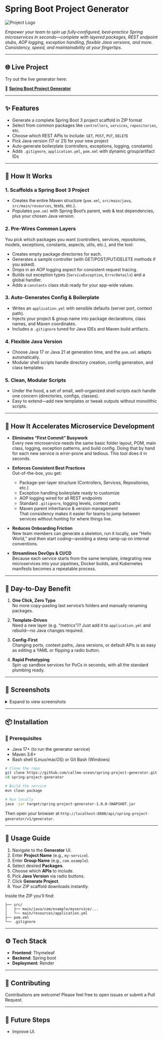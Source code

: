 # Spring Boot Project Generator

![Project Logo](https://placehold.co/600x200?text=Spring+Boot+Project+Generator)


_Empower your team to spin up fully‑configured, best‑practice Spring microservices in seconds—complete with layered packages, REST endpoint stubs, AOP logging, exception handling, flexible Java versions, and more. Consistency, speed, and maintainability at your fingertips._

---

## 🌐 Live Project

Try out the live generator here:

🔗 **[Spring Boot Project Generator](https://spring-boot-project-generator.oceanbytes.in/api/spring-project-generator/v1/generator)**

---

## ✨ Features

- Generate a complete Spring Boot 3 project scaffold in ZIP format
- Select from common packages like `controllers`, `services`, `repositories`, etc.
- Choose which REST APIs to include: `GET`, `POST`, `PUT`, `DELETE`
- Pick Java version (17 or 21) for your new project
- Auto‑generate boilerplate (controllers, exceptions, logging, constants)
- Adds `.gitignore`, `application.yml`, `pom.xml` with dynamic group/artifact IDs

---

## 🧠 How It Works

### 1. Scaffolds a Spring Boot 3 Project

- Creates the entire Maven structure (`pom.xml`, `src/main/java`, `src/main/resources`, tests, etc.).
- Populates `pom.xml` with Spring Boot’s parent, web & test dependencies, plus your chosen Java version.

### 2. Pre-Wires Common Layers

You pick which packages you want (controllers, services, repositories, models, exceptions, constants, aspects, utils,
etc.), and the tool:

- Creates empty package directories for each.
- Generates a sample controller (with GET/POST/PUT/DELETE methods if you asked).
- Drops in an AOP logging aspect for consistent request tracing.
- Builds out exception types (`ServiceException`, `ErrorDetails`) and a global handler.
- Adds a `constants` class stub ready for your app-wide values.

### 3. Auto-Generates Config & Boilerplate

- Writes an `application.yml` with sensible defaults (server port, context path).
- Injects your project & group name into package declarations, class names, and Maven coordinates.
- Includes a `.gitignore` tuned for Java IDEs and Maven build artifacts.

### 4. Flexible Java Version

- Choose Java 17 or Java 21 at generation time, and the `pom.xml` adapts automatically.
- Modular shell scripts handle directory creation, config generation, and class templates

### 5. Clean, Modular Scripts

- Under the hood, a set of small, well-organized shell scripts each handle one concern (directories, configs, classes).
- Easy to extend—add new templates or tweak outputs without monolithic scripts.

---

## 🚀 How It Accelerates Microservice Development

- **Eliminates “First Commit” Busywork**
  </br>Every new microservice needs the same basic folder layout, POM, main class, logging, exception patterns, and
  build config. Doing that by hand for each new service is error-prone and tedious. This tool does it in seconds.

- **Enforces Consistent Best Practices**
  </br>Out-of-the-box, you get:
    - Package-per-layer structure (Controllers, Services, Repositories, etc.)
    - Exception handling boilerplate ready to customize
    - AOP logging wired for all REST endpoints
    - Standard `.gitignore`, logging levels, context paths
    - Maven parent inheritance & version management
      </br>That consistency makes it easier for teams to jump between services without hunting for where things live.

- **Reduces Onboarding Friction**
  </br>New team members can generate a skeleton, run it locally, see “Hello World,” and then start coding—avoiding a
  steep ramp-up on internal conventions.

- **Streamlines DevOps & CI/CD**
  </br>Because each service starts from the same template, integrating new microservices into your pipelines, Docker
  builds, and Kubernetes manifests becomes a repeatable process.

---

## 🎯 Day-to-Day Benefit

1. **One Click, Zero Typo**
   </br>No more copy-pasting last service’s folders and manually renaming packages.

2. **Template-Driven**
   </br>Need a new layer (e.g. “metrics”)? Just add it to `application.yml` and rebuild—no Java changes required.

3. **Config-First**
   </br>Changing ports, context paths, Java versions, or default APIs is as easy as editing a YAML or flipping a radio
   button.

4. **Rapid Prototyping**
   </br>Spin up sandbox services for PoCs in seconds, with all the standard plumbing ready.

---

## 📸 Screenshots

<details>
<summary>Expand to view screenshots</summary>

|                     Home Page                      |           Package & API Selection            |
|:--------------------------------------------------:|:--------------------------------------------:|
|      ![Home Page](docs/screenshots/home.png)       | ![Selection](docs/screenshots/selection.png) |
|              Java Version & Generate               |                 Download ZIP                 |
| ![Java Version](docs/screenshots/java-version.png) |  ![Download](docs/screenshots/download.png)  |

</details>

---

## 📦 Installation

### 🔧 Prerequisites

- Java 17+ (to run the generator service)
- Maven 3.6+
- Bash shell (Linux/macOS) or Git Bash (Windows)

```bash
# Clone the repo
git clone https://github.com/callme-ocean/spring-project-generator.git
cd spring-project-generator

# Build the service
mvn clean package

# Run locally
java -jar target/spring-project-generator-1.0.0-SNAPSHOT.jar
```

Then open your browser at `http://localhost:8080/api/spring-project-generator/v1/generator`.

---

## 🧪 Usage Guide

1. Navigate to the **Generator** UI.
2. Enter **Project Name** (e.g., `my-service`).
3. Enter **Group Name** (e.g., `com.example`).
4. Select desired **Packages**.
5. Choose which **APIs** to include.
6. Pick **Java Version** via radio buttons.
7. Click **Generate Project**.
8. Your ZIP scaffold downloads instantly.

Inside the ZIP you’ll find:

```
├── src/
│   ├── main/java/com/example/myservice/...
│   └── main/resources/application.yml
├── pom.xml
└── .gitignore
```

---

## ⚙️ Tech Stack

- **Frontend**: Thymeleaf
- **Backend**: Spring boot
- **Deployment**: Render

---

## 🤝 Contributing

Contributions are welcome! Please feel free to open issues or submit a Pull Request.

---

## 🤔 Future Steps

- Improve UI.
